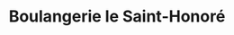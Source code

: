 ---
title: "Boulangerie le Saint-Honoré"
url: /viviers-du-lac/boulangerie-le-saint-honore/
shop: boulangerie
---